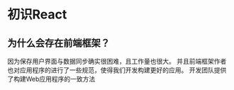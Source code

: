 # 初识React

## 为什么会存在前端框架？

因为保存用户界面与数据同步确实很困难，且工作量也很大。
并且前端框架作者也对应用程序的进行了一些规范，使得我们开发构建更好的应用。
开发团队提供了构建Web应用程序的一致方法
